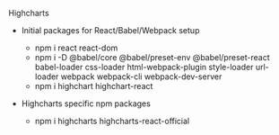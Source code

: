 Highcharts

- Initial packages for React/Babel/Webpack setup
  - npm i react react-dom
  - npm i -D @babel/core @babel/preset-env @babel/preset-react babel-loader css-loader html-webpack-plugin style-loader url-loader webpack webpack-cli webpack-dev-server
  - npm i highchart highchart-react

- Highcharts specific npm packages
  - npm i highcharts highcharts-react-official